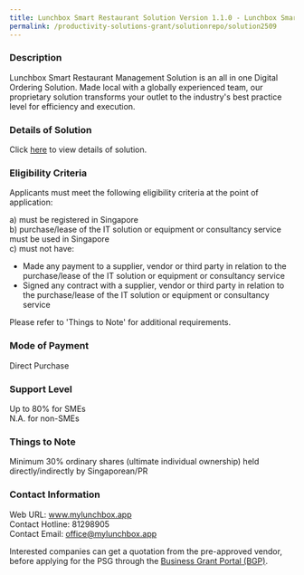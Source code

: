 ```yaml
---
title: Lunchbox Smart Restaurant Solution Version 1.1.0 - Lunchbox Smart Ordering Solution, XSmall
permalink: /productivity-solutions-grant/solutionrepo/solution2509
---
```


### Description

Lunchbox Smart Restaurant Management Solution is an all in one Digital Ordering Solution. Made local with a globally experienced team, our proprietary solution transforms your outlet to the industry's best practice level for efficiency and execution.

### Details of Solution

Click <a href='https://www.gobusiness.gov.sg/images/psg/Lunchbox_20200960_Desensitised_Annex_3_Part_1.pdf' target='_blank' rel='noopener'>here</a> to view details of solution.

### Eligibility Criteria

Applicants must meet the following eligibility criteria at the point of application:

a) must be registered in Singapore <br>
b) purchase/lease of the IT solution or equipment or consultancy service must be used in Singapore <br>
c) must not have:
- Made any payment to a supplier, vendor or third party in relation to the purchase/lease of the IT solution or equipment or consultancy service
- Signed any contract with a supplier, vendor or third party in relation to the purchase/lease of the IT solution or equipment or consultancy service

Please refer to 'Things to Note' for additional requirements.

### Mode of Payment
Direct Purchase

### Support Level
Up to 80% for SMEs <br>
N.A. for non-SMEs

### Things to Note
Minimum 30% ordinary shares (ultimate individual ownership) held directly/indirectly by Singaporean/PR

### Contact Information
Web URL: www.mylunchbox.app <br>Contact Hotline: 81298905 <br>Contact Email: office@mylunchbox.app <br>

Interested companies can get a quotation from the pre-approved vendor, before applying for the PSG through the <a target='_blank' rel='noopener' href='https://www.businessgrants.gov.sg/'>Business Grant Portal (BGP)</a>.
